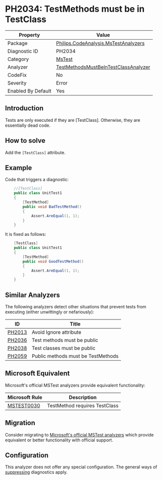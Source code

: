 # PH2034: TestMethods must be in TestClass

| Property | Value  |
|--|--|
| Package | [Philips.CodeAnalysis.MsTestAnalyzers](https://www.nuget.org/packages/Philips.CodeAnalysis.MsTestAnalyzers) |
| Diagnostic ID | PH2034 |
| Category  | [MsTest](../MsTest.md) |
| Analyzer | [TestMethodsMustBeInTestClassAnalyzer](https://github.com/philips-software/roslyn-analyzers/blob/main/Philips.CodeAnalysis.MsTestAnalyzers/TestMethodsMustBeInTestClassAnalyzer.cs)
| CodeFix  | No |
| Severity | Error |
| Enabled By Default | Yes |

## Introduction

Tests are only executed if they are [TestClass]. Otherwise, they are essentially dead code.

## How to solve

Add the `[TestClass]` attribute.

## Example

Code that triggers a diagnostic:
``` cs
    //[TestClass]
    public class UnitTest1
    {
        [TestMethod]
        public void BadTestMethod()
        {
            Assert.AreEqual(1, 1);
        }
    }
```

It is fixed as follows:
``` cs
    [TestClass]
    public class UnitTest1
    {
        [TestMethod]
        public void GoodTestMethod()
        {
            Assert.AreEqual(1, 1);
        }
    }
```

## Similar Analyzers

The following analyzers detect other situations that prevent tests from executing (either unwittingly or nefariously):

| ID | Title  |
|--|--|
| [PH2013](./PH2013.md) | Avoid Ignore attribute |
| [PH2036](./PH2036.md) | Test methods must be public |
| [PH2038](./PH2038.md) | Test classes must be public |
| [PH2059](./PH2059.md) | Public methods must be TestMethods |

## Microsoft Equivalent

Microsoft's official MSTest analyzers provide equivalent functionality:

| Microsoft Rule | Description |
|---|---|
| [MSTEST0030](https://learn.microsoft.com/dotnet/core/testing/mstest-analyzers/mstest0030) | TestMethod requires TestClass |

## Migration

Consider migrating to [Microsoft's official MSTest analyzers](../MsTest.md#migration-guide) which provide equivalent or better functionality with official support.

## Configuration

This analyzer does not offer any special configuration. The general ways of [suppressing](https://learn.microsoft.com/en-us/dotnet/fundamentals/code-analysis/suppress-warnings) diagnostics apply.
